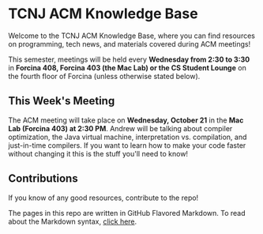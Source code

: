 # TCNJ ACM Knowledge Base

Welcome to the TCNJ ACM Knowledge Base, where you can find resources on programming, tech news, and materials covered during ACM meetings!

This semester, meetings will be held every **Wednesday from 2:30 to 3:30** in **Forcina 408, Forcina 403 (the Mac Lab)  or the CS Student Lounge** on the fourth floor of Forcina (unless otherwise stated below).

## This Week's Meeting

The ACM meeting will take place on **Wednesday, October 21** in the **Mac Lab (Forcina 403) at 2:30 PM**. Andrew will be talking about compiler optimization, the Java virtual machine, interpretation vs. compilation, and just-in-time compilers. If you want to learn how to make your code faster without changing it this is the stuff you'll need to know!

## Contributions

If you know of any good resources, contribute to the repo!

The pages in this repo are written in GitHub Flavored Markdown.  To read about the Markdown syntax, [click here](https://help.github.com/categories/88/articles).
